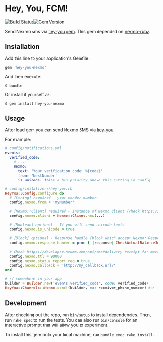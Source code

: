 # Hey, You, FCM!
[![Build Status](https://travis-ci.com/QNester/hey-you-fcm-push.svg?branch=master)](https://travis-ci.com/QNester/hey-you-fcm-push#)[![Gem Version](https://badge.fury.io/rb/hey-you-fcm-push.svg)](https://badge.fury.io/rb/hey-you-fcm-push)

Send Nexmo sms via [hey-you gem](https://github.com/QNester/hey-you). This gem depended on [nexmo-ruby](https://github.com/Nexmo/nexmo-ruby).

## Installation

Add this line to your application's Gemfile:

```ruby
gem 'hey-you-nexmo'
```

And then execute:

    $ bundle

Or install it yourself as:

    $ gem install hey-you-nexmo

## Usage

After load gem you can send Nexmo SMS via [hey-you](https://github.com/QNester/hey-you).

For example:
```yaml
# config/notifications.yml
events:
  verified_code:
    # ...
    nexmo:
      text: 'Your verification code: %{code}'
      from: 'bestNumber'
      is_unicode: false # has priority above this setting in config
```

```ruby
# config/initalizers/hey-you.rb
HeyYou::Config.configure do 
  # [String] required - your sender number 
  config.nexmo.from = 'myNumber'

  # [Nexmo::Client] required - Instance of Nexmo client (check https://github.com/Nexmo/nexmo-ruby for more info)
  config.nexmo.client = Nexmo::Client.new(...)
  
  # [Boolean] optional - If you will send unicode texts
  config.nexmo.is_unicode = true
  
  # [Block] optional - Response handle (block which accept Nexmo::Response object)
  config.nexmo.response_hander = proc { |response| CheckActualBalanceJob.perform_async(response.http_response.body) }
  
  # Check https://developer.nexmo.com/api/sms#delivery-receipt for more info about settings below
  config.nexmo.ttl = 90000
  config.nexmo.status_report_req = true
  config.nexmo.callback = 'http://my_callback.url/'
end
```

```ruby
# // somewhere in your app 
builder = Builder.new('events.verified_code', code: verified_code) 
HeyYou::Channels::Nexmo.send!(builder, to: receiver_phone_number) #=> { success: true }
```

## Development

After checking out the repo, run `bin/setup` to install dependencies. Then, run `rake spec` to run the tests.
You can also run `bin/console` for an interactive prompt that will allow you to experiment.

To install this gem onto your local machine, run `bundle exec rake install`. 
